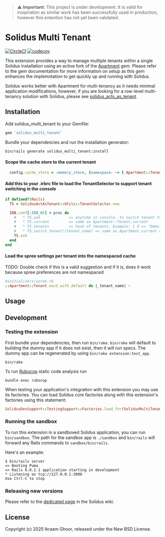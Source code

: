 > ⚠️ **Important:** This project is under development. It is valid for insipiration as similar work has been successfully used in production, however this extention has not yet been validated.


# Solidus Multi Tenant

[![CircleCI](https://circleci.com/gh/solidusio-contrib/solidus_multi_tenant.svg?style=shield)](https://circleci.com/gh/solidusio-contrib/solidus_multi_tenant)
[![codecov](https://codecov.io/gh/solidusio-contrib/solidus_multi_tenant/branch/main/graph/badge.svg)](https://codecov.io/gh/solidusio-contrib/solidus_multi_tenant)

This extension provides a way to manage multiple tenants within a single Solidus installation using an active fork of the [Apartment](https://github.com/rails-on-services/apartment) gem. Please refer to the gem documentation for more information on setup as this gem enhances the implemntation to get quickly up and running with Solidus.

Solidus works better with Apartment for multi-tenancy as it needs minimal application modifications, however, if you are looking for a row-level multi-tenancy solution with Solidus, please see [solidus_acts_as_tenant](https://github.com/ikraamg/solidus_acts_as_tenant).

## Installation

Add solidus_multi_tenant to your Gemfile:

```ruby
gem 'solidus_multi_tenant'
```

Bundle your dependencies and run the installation generator:

```shell
bin/rails generate solidus_multi_tenant:install
```

#### Scope the cache store to the current tenant

```ruby
  config.cache_store = :memory_store, {namespace: -> { Apartment::Tenant.current }}
```

#### Add this to your .irbrc file to load the TenantSelector to support tenant switching in the console

```ruby
if defined?(Rails)
  TS = SolidusActAsTenant::Utils::TenantSelector.new

  IRB.conf[:IRB_RC] = proc do
    #   * TS.ask             => anytime in console, to switch tenant from a list
    #   * TS.current         => same as Apartment::Tenant.current
    #   * TS.tenants         => hash of tenants. Example: { 0 => "Demo Company" }
    #   * TS.switch_tenant!(tenant_name) => same as Apartment.current = Spree::Tenant.find_by(name: tenant_name)
    TS.ask
  end
end
```

#### Load the spree settings per tenant into the namespaced cache

TODO: Double check if this is a valid suggestion and if it is, does it work because spree preferences are not namespaced

```ruby
#initializers/spree.rb
::Apartment::Tenant.each_with_default do |_tenant_name| -
```

## Usage

<!-- Explain how to use your extension once it's been installed. -->

## Development

### Testing the extension

First bundle your dependencies, then run `bin/rake`. `bin/rake` will default to building the dummy
app if it does not exist, then it will run specs. The dummy app can be regenerated by using
`bin/rake extension:test_app`.

```shell
bin/rake
```

To run [Rubocop](https://github.com/bbatsov/rubocop) static code analysis run

```shell
bundle exec rubocop
```

When testing your application's integration with this extension you may use its factories.
You can load Solidus core factories along with this extension's factories using this statement:

```ruby
SolidusDevSupport::TestingSupport::Factories.load_for(SolidusMultiTenant::Engine)
```

### Running the sandbox

To run this extension in a sandboxed Solidus application, you can run `bin/sandbox`. The path for
the sandbox app is `./sandbox` and `bin/rails` will forward any Rails commands to
`sandbox/bin/rails`.

Here's an example:

```
$ bin/rails server
=> Booting Puma
=> Rails 6.0.2.1 application starting in development
* Listening on tcp://127.0.0.1:3000
Use Ctrl-C to stop
```

### Releasing new versions

Please refer to the [dedicated page](https://github.com/solidusio/solidus/wiki/How-to-release-extensions) in the Solidus wiki.

## License

Copyright (c) 2025 Ikraam Ghoor, released under the New BSD License.
